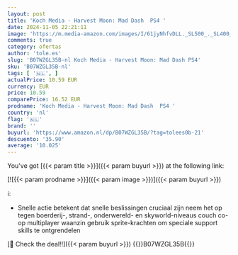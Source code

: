 ```yaml
---
layout: post
title: 'Koch Media - Harvest Moon: Mad Dash  PS4 '
date: 2024-11-05 22:21:11
image: 'https://m.media-amazon.com/images/I/61jyNhfvDLL._SL500_._SL400_.jpg'
comments: true
category: ofertas
author: 'tole.es'
slug: 'B07WZGL35B-nl Koch Media - Harvest Moon: Mad Dash PS4'
sku: 'B07WZGL35B-nl'
tags: [ '🇳🇱', ]
actualPrice: 10.59 EUR
currency: EUR
price: 10.59
comparePrice: 16.52 EUR
prodname: 'Koch Media - Harvest Moon: Mad Dash  PS4 '
country: 'nl'
flag: '🇳🇱'
brand: ''
buyurl: 'https://www.amazon.nl/dp/B07WZGL35B/?tag=tolees0b-21'
descuento: '35.90'
average: '10.025'
---
```


You've got [{{< param title >}}]({{< param buyurl >}}) at the following link:

[![{{< param prodname >}}]({{< param image >}})]({{< param buyurl >}})

ℹ️:

- Snelle actie betekent dat snelle beslissingen cruciaal zijn neem het op tegen boerderij-, strand-, onderwereld- en skyworld-niveaus couch co-op multiplayer waanzin gebruik sprite-krachten om speciale support skills te ontgrendelen

[🛒 Check the deal!!]({{< param buyurl >}})
{{<world>}}B07WZGL35B{{</world>}}
